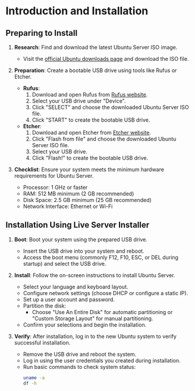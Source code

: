 # Introduction and Installation

## Preparing to Install

1. **Research**: Find and download the latest Ubuntu Server ISO image.
   - Visit the [official Ubuntu downloads page](https://ubuntu.com/download/server) and download the ISO file.

2. **Preparation**: Create a bootable USB drive using tools like Rufus or Etcher.
   - **Rufus**:
     1. Download and open Rufus from [Rufus website](https://rufus.ie/).
     2. Select your USB drive under "Device".
     3. Click "SELECT" and choose the downloaded Ubuntu Server ISO file.
     4. Click "START" to create the bootable USB drive.
   - **Etcher**:
     1. Download and open Etcher from [Etcher website](https://www.balena.io/etcher/).
     2. Click "Flash from file" and choose the downloaded Ubuntu Server ISO file.
     3. Select your USB drive.
     4. Click "Flash!" to create the bootable USB drive.

3. **Checklist**: Ensure your system meets the minimum hardware requirements for Ubuntu Server.
   - Processor: 1 GHz or faster
   - RAM: 512 MB minimum (2 GB recommended)
   - Disk Space: 2.5 GB minimum (25 GB recommended)
   - Network Interface: Ethernet or Wi-Fi


## Installation Using Live Server Installer

1. **Boot**: Boot your system using the prepared USB drive.
   - Insert the USB drive into your system and reboot.
   - Access the boot menu (commonly F12, F10, ESC, or DEL during startup) and select the USB drive.

2. **Install**: Follow the on-screen instructions to install Ubuntu Server.
   - Select your language and keyboard layout.
   - Configure network settings (choose DHCP or configure a static IP).
   - Set up a user account and password.
   - Partition the disk:
     - Choose "Use An Entire Disk" for automatic partitioning or "Custom Storage Layout" for manual partitioning.
   - Confirm your selections and begin the installation.

3. **Verify**: After installation, log in to the new Ubuntu system to verify successful installation.
   - Remove the USB drive and reboot the system.
   - Log in using the user credentials you created during installation.
   - Run basic commands to check system status:
     ```bash
     uname -a
     df -h
     ```
